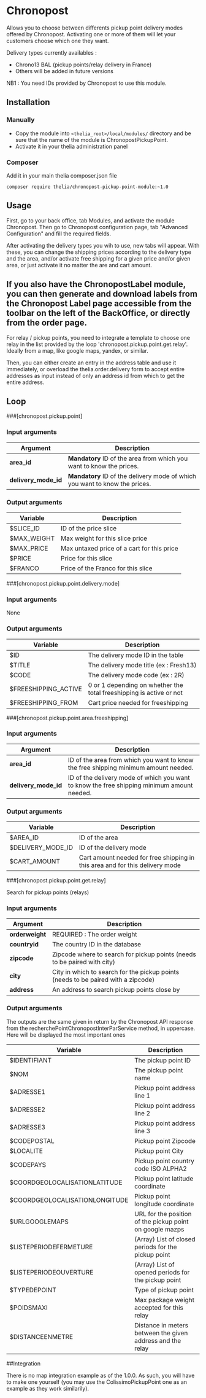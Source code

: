 # Chronopost

Allows you to choose between differents pickup point delivery modes offered by Chronopost.
Activating one or more of them will let your customers choose which one
they want.

Delivery types currently availables :

- Chrono13 BAL (pickup points/relay delivery in France)
- Others will be added in future versions

NB1 : You need IDs provided by Chronopost to use this module.


## Installation

### Manually

* Copy the module into ```<thelia_root>/local/modules/``` directory and be sure that the name of the module is ChronopostPickupPoint.
* Activate it in your thelia administration panel

### Composer

Add it in your main thelia composer.json file

```
composer require thelia/chronopost-pickup-point-module:~1.0
```

## Usage

First, go to your back office, tab Modules, and activate the module Chronopost.
Then go to Chronopost configuration page, tab "Advanced Configuration" and fill the required fields.

After activating the delivery types you wih to use, new tabs will appear. With these, you can
change the shipping prices according to the delivery type and the area, and/or activate free shipping for a given price and/or given area, or just
activate it no matter the are and cart amount.

If you also have the ChronopostLabel module, you can then generate and download labels from the Chronopost Label page accessible from the toolbar on the left of the BackOffice, or directly from the order page.
---
For relay / pickup points, you need to integrate a template to choose one relay in the list provided by the loop 'chronopost.pickup.point.get.relay'.
Ideally from a map, like google maps, yandex, or similar. 

Then, you can either create an entry in the address table and use it immediately,
or overload the thelia.order.delivery form to accept entire addresses as input instead of only an address id
from which to get the entire address.

## Loop

###[chronopost.pickup.point]

### Input arguments

|Argument |Description |
|---      |--- |
|**area_id** | **Mandatory** ID of the area from which you want to know the prices. |
|**delivery_mode_id** | **Mandatory** ID of the delivery mode of which you want to know the prices. |

### Output arguments

|Variable   |Description |
|---        |--- |
|$SLICE_ID    | ID of the price slice |
|$MAX_WEIGHT    | Max weight for this slice price |
|$MAX_PRICE    | Max untaxed price of a cart for this price |
|$PRICE    | Price for this slice |
|$FRANCO    | Price of the Franco for this slice |

###[chronopost.pickup.point.delivery.mode]

### Input arguments

None

### Output arguments

|Variable   |Description |
|---        |--- |
|$ID    | The delivery mode ID in the table |
|$TITLE    | The delivery mode title (ex : Fresh13) |
|$CODE    | The delivery mode code (ex : 2R) |
|$FREESHIPPING_ACTIVE    | 0 or 1 depending on whether the total freeshipping is active or not |
|$FREESHIPPING_FROM    | Cart price needed for freeshipping |

###[chronopost.pickup.point.area.freeshipping]

### Input arguments

|Argument |Description |
|---      |--- |
|**area_id** | ID of the area from which you want to know the free shipping minimum amount needed. |
|**delivery_mode_id** | ID of the delivery mode of which you want to know the free shipping minimum amount needed. |

### Output arguments

|Variable   |Description |
|---        |--- |
|$AREA_ID    | ID of the area |
|$DELIVERY_MODE_ID    | ID of the delivery mode |
|$CART_AMOUNT    | Cart amount needed for free shipping in this area and for this delivery mode |

###[chronopost.pickup.point.get.relay]

Search for pickup points (relays)

### Input arguments

|Argument |Description |
|---      |--- |
|**orderweight** | REQUIRED : The order weight |
|**countryid** | The country ID in the database |
|**zipcode** | Zipcode where to search for pickup points (needs to be paired with city) |
|**city** | City in which to search for the pickup points (needs to be paired with a zipcode) |
|**address** | An address to search pickup points close by |

### Output arguments

The outputs are the same given in return by the Chronopost API response from the recherchePointChronopostInterParService method, in uppercase.
Here will be displayed the most important ones

|Variable   |Description |
|---        |--- |
|$IDENTIFIANT    | The pickup point ID |
|$NOM    | The pickup point name |
|$ADRESSE1    | Pickup point address line 1 |
|$ADRESSE2    | Pickup point address line 2 |
|$ADRESSE3    | Pickup point address line 3 |
|$CODEPOSTAL    | Pickup point Zipcode |
|$LOCALITE    | Pickup point City |
|$CODEPAYS    | Pickup point country code ISO ALPHA2 |
|$COORDGEOLOCALISATIONLATITUDE    | Pickup point latitude coordinate |
|$COORDGEOLOCALISATIONLONGITUDE    | Pickup point longitude coordinate |
|$URLGOOGLEMAPS    | URL for the position of the pickup point on google mazps |
|$LISTEPERIODEFERMETURE    | (Array) List of closed periods for the pickup point |
|$LISTEPERIODEOUVERTURE    | (Array) List of opened periods for the pickup point |
|$TYPEDEPOINT    | Type of pickup point |
|$POIDSMAXI    | Max package weight accepted for this relay |
|$DISTANCEENMETRE    | Distance in meters between the given address and the relay |


##Integration

There is no map integration example as of the 1.0.0. As such, you will have to make one yourself (you may use the ColissimoPickupPoint one as an example as they work similarily).